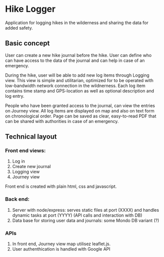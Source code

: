 # Hike Logger

Application for logging hikes in the wilderness and sharing the data for added safety.

## Basic concept

User can create a new hike journal before the hike. User can define who can have access to the data of the journal and can help in case of an emergency.

During the hike, user will be able to add new log items through Logging view. This view is simple and utilitarian, optimized for to be operated with low-bandwidth network connection in the wildnerness. Each log item contains time stamp and GPS-location as well as optional description and log entry.

People who have been granted access to the journal, can view the entries on Journey view. All log items are displayed on map and also on text form on chronological order. Page can be saved as clear, easy-to-read PDF that can be shared with authorities in case of an emergency.

## Technical layout

### Front end views:

1. Log in
2. Create new journal
3. Logging view
4. Journey view

Front end is created with plain html, css and javascript.

### Back end:

1. Server with node/express: serves static files at port (XXXX) and handles dynamic tasks at port (YYYY) (API calls and interaction with DB)
2. Data base for storing user data and journals: some Mondo DB variant (?)

### APIs

1. In front end, Journey view map utilisez leaflet.js.
2. User authenthication is handled with Google API
